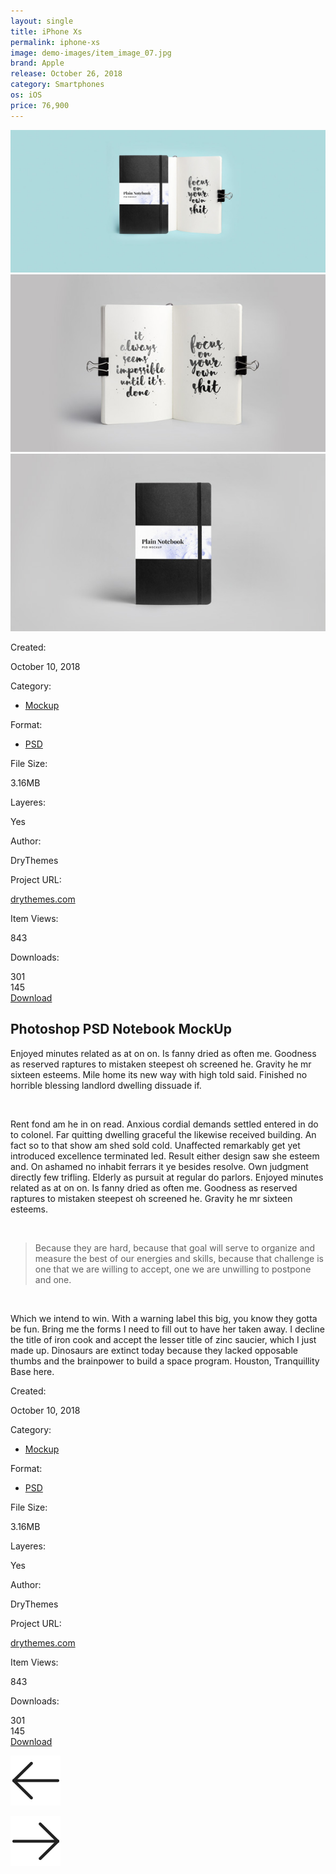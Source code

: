 ```yaml
---
layout: single
title: iPhone Xs
permalink: iphone-xs
image: demo-images/item_image_07.jpg
brand: Apple
release: October 26, 2018
category: Smartphones
os: iOS
price: 76,900
---
```



 <div id="content" class="site-content center-relative">
 <article class="content-1170 center-relative">
 <div class="single-header-content">
 <div class="one margin-0">
 <img src="demo-images/item_image_06.jpg" alt="">
 </div>
 <div class="one_half margin-0">
 <img src="demo-images/item_image_07.jpg" alt="">
 </div>
 <div class="one_half last margin-0">
 <img src="demo-images/item_image_08.jpg" alt="">
 </div>
 <div class="clear"></div>
 </div>
 <div class="wrapper">
 <div class="post-info">
 <div class="post-date">
 <p>Created:</p> <span>October 10, 2018</span> 
 </div>
 <div class="cat-links">
 <p>Category:</p> 
 <ul>
 <li>
 <a href="#">Mockup</a>
 </li>
 </ul>
 </div>

 <div class="tags-holder">
 <p>Format:</p> 
 <ul>
 <li>
 <a href="#">PSD</a>
 </li>
 </ul>
 </div> 

 <div class="more-info ">
 <p>File Size:</p> <span>3.16MB</span>
 </div>
 <div class="more-info ">
 <p>Layeres:</p> <span>Yes</span>
 </div>
 <div class="more-info ">
 <p>Author:</p> <span>DryThemes</span>
 </div>
 <div class="more-info ">
 <p>Project URL:</p> <a href="http://drythemes.com">drythemes.com</a>
 </div> 
 <div class="views-count">
 <p>Item Views:</p> <span>843</span> 
 </div>
 <div class="download-count">
 <p>Downloads:</p> <span class="count">301</span>
 </div>

 <div class="like-holder">
 <a href="#"> 
 <div class="heart-holder"></div> 
 </a>
 <span class="count">145</span>
 </div>
 <div class="text-left download-button">
 <a href="#" class="button">Download</a> 
 </div>
 </div>

 <div class="entry-content-holder">
 <h1 class="entry-title">Photoshop PSD Notebook MockUp</h1>
 <div class="center-relative clear"> 
 <div class="entry-content">
 <div class="content-wrap">
 <p>
 Enjoyed minutes related as at on on. Is fanny dried as often me. Goodness as reserved raptures to mistaken steepest oh screened he. Gravity he mr sixteen esteems. Mile home its new way with high told said. Finished no horrible blessing landlord dwelling dissuade if.
 </p>
 <p>&nbsp;</p>
 <p>
 Rent fond am he in on read. Anxious cordial demands settled entered in do to colonel. Far quitting dwelling graceful the likewise received building. An fact so to that show am shed sold cold. Unaffected remarkably get yet introduced excellence terminated led. Result either design saw she esteem and. On ashamed no inhabit ferrars it ye besides resolve. Own judgment directly few trifling. Elderly as pursuit at regular do parlors. Enjoyed minutes related as at on on. Is fanny dried as often me. Goodness as reserved raptures to mistaken steepest oh screened he. Gravity he mr sixteen esteems.
 </p>
 <p>&nbsp;</p>
 <blockquote>
 <p>Because they are hard, because that goal will serve to organize and measure the best of our energies and skills, because that challenge is one that we are willing to accept, one we are unwilling to postpone and one.</p>
 </blockquote>
 <p>&nbsp;</p>
 <p>Which we intend to win. With a warning label this big, you know they gotta be fun. Bring me the forms I need to fill out to have her taken away. I decline the title of iron cook and accept the lesser title of zinc saucier, which I just made up. Dinosaurs are extinct today because they lacked opposable thumbs and the brainpower to build a space program. Houston, Tranquillity Base here.</p>
 </div>
 </div> 
 </div>
 </div>
 <div class="clear"></div>

 <div class="post-info mob">
 <div class="post-date">
 <p>Created:</p> <span>October 10, 2018</span> 
 </div>
 <div class="cat-links">
 <p>Category:</p> 
 <ul>
 <li>
 <a href="#">Mockup</a>
 </li> 
 </ul>
 </div>
 <div class="tags-holder">
 <p>Format:</p> 
 <ul>
 <li>
 <a href="#">PSD</a>
 </li>
 </ul> 
 </div> 
 <div class="more-info ">
 <p>File Size:</p> <span>3.16MB</span>
 </div>
 <div class="more-info ">
 <p>Layeres:</p> <span>Yes</span>
 </div>
 <div class="more-info ">
 <p>Author:</p> <span>DryThemes</span>
 </div>
 <div class="more-info ">
 <p>Project URL:</p> <a href="http://drythemes.com" target="_self">drythemes.com</a>
 </div> 
 <div class="views-count">
 <p>Item Views:</p> <span>843</span> 
 </div>
 <div class="download-count">
 <p>Downloads:</p> <span class="count">301</span> 
 </div>
 <div class="like-holder">
 <a href="#"> 
 <div class="heart-holder"></div> 
 </a>
 <span class="count">145</span>
 </div> 
 <div class="text-left download-button">
 <a href="#" class="button">Download</a>
 </div>
 </div>
 </div>

 <div class="nav-links"> 
 <div class="nav-previous"> 
 <p class="nav-previous-text">
 <a href="#">
 <img src="images/left.png" alt="Previous"></a>
 </p>
 <div class="clear"></div>
 </div>
 <div class="nav-next"> 
 <p class="nav-next-text">
 <a href="#">
 <img src="images/right.png" alt="Next">
 </a>
 </p>
 <div class="clear"></div>
 </div>
 <div class="clear"></div>
 </div>

 <div class="clear"></div>
 </article>

 </div>

 <div class="clear"></div>

 
